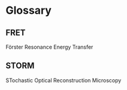 # Glossary

## FRET
Förster Resonance Energy Transfer

## STORM
<!--{ "aliases": "PALM, Wildcat, House Cat" }-->
STochastic Optical Reconstruction Microscopy